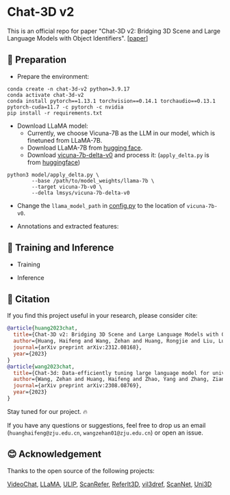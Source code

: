 # Chat-3D v2

This is an official repo for paper "Chat-3D v2: Bridging 3D Scene and Large Language Models with Object Identifiers". 
[[paper](https://arxiv.org/abs/2312.08168)]


## 🔨 Preparation

- Prepare the environment:

```shell
conda create -n chat-3d-v2 python=3.9.17
conda activate chat-3d-v2
conda install pytorch==1.13.1 torchvision==0.14.1 torchaudio==0.13.1 pytorch-cuda=11.7 -c pytorch -c nvidia
pip install -r requirements.txt
```
  
- Download LLaMA model:
  - Currently, we choose 
Vicuna-7B as the LLM in our model, which is finetuned from LLaMA-7B.
  - Download LLaMA-7B from [hugging face](https://huggingface.co/decapoda-research/llama-7b-hf).
  - Download [vicuna-7b-delta-v0](https://huggingface.co/lmsys/vicuna-7b-delta-v0) and process it: (`apply_delta.py` is from [huggingface](https://huggingface.co/CarperAI/stable-vicuna-13b-delta/raw/main/apply_delta.py))
  
```shell
python3 model/apply_delta.py \
        --base /path/to/model_weights/llama-7b \
        --target vicuna-7b-v0 \
        --delta lmsys/vicuna-7b-delta-v0
```

  - Change the `llama_model_path` in [config.py](./scripts/config.py) to the location of `vicuna-7b-v0`.
  

- Annotations and extracted features:



## 🤖 Training and Inference

- Training
  

- Inference


## 📄 Citation

If you find this project useful in your research, please consider cite:
```BibTeX
@article{huang2023chat,
  title={Chat-3D v2: Bridging 3D Scene and Large Language Models with Object Identifiers},
  author={Huang, Haifeng and Wang, Zehan and Huang, Rongjie and Liu, Luping and Cheng, Xize and Zhao, Yang and Jin, Tao and Zhao, Zhou},
  journal={arXiv preprint arXiv:2312.08168},
  year={2023}
}
@article{wang2023chat,
  title={Chat-3d: Data-efficiently tuning large language model for universal dialogue of 3d scenes},
  author={Wang, Zehan and Huang, Haifeng and Zhao, Yang and Zhang, Ziang and Zhao, Zhou},
  journal={arXiv preprint arXiv:2308.08769},
  year={2023}
}
```

Stay tuned for our project. 🔥

If you have any questions or suggestions, feel free to drop us an email (`huanghaifeng@zju.edu.cn`, `wangzehan01@zju.edu.cn`) or open an issue.

## 😊 Acknowledgement

Thanks to the open source of the following projects:

[VideoChat](https://github.com/OpenGVLab/Ask-Anything/tree/main/video_chat), [LLaMA](https://github.com/facebookresearch/llama), [ULIP](https://github.com/salesforce/ULIP), [ScanRefer](https://github.com/daveredrum/ScanRefer), [ReferIt3D](https://github.com/referit3d/referit3d), [vil3dref](https://github.com/cshizhe/vil3dref), [ScanNet](https://github.com/ScanNet/ScanNet), [Uni3D](https://github.com/baaivision/Uni3D)